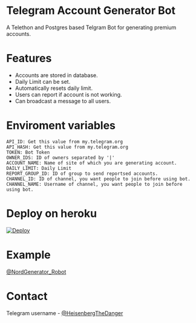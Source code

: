 # Telegram Account Generator Bot

A Telethon and Postgres based Telgram Bot for generating premium accounts.

# Features
* Accounts are stored in database.
* Daily Limit can be set.
* Automatically resets daily limit.
* Users can report if account is not working.
* Can broadcast a message to all users.

# Enviroment variables
```
API_ID: Get this value from my.telegram.org
API_HASH: Get this value from my.telegram.org
TOKEN: Bot Token
OWNER_IDS: ID of owners separated by '|'
ACCOUNT_NAME: Name of site of which you are generating account.
DAILY_LIMIT: Daily Limit
REPORT_GROUP_ID: ID of group to send reportsed accounts.
CHANNEL_ID: ID of channel, you want people to join before using bot.
CHANNEL_NAME: Username of channel, you want people to join before using bot.
```

# Deploy on heroku

[![Deploy](https://www.herokucdn.com/deploy/button.svg)](https://heroku.com/deploy?template=https://github.com/isohmaohot/TGAccountGeneratorBot/)


# Example

[@NordGenerator_Robot](https://t.me/NordGenerator_Robot)


# Contact

Telegram username - [@HeisenbergTheDanger](https://t.me/HeisenbergTheDanger)
